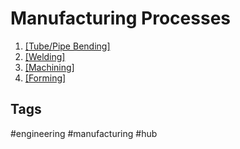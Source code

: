 # Manufacturing Processes 

1. [\[Tube/Pipe Bending\]](../202204162124)  
2. [\[Welding\]](../202204162147)  
3. [\[Machining\]](https://www.thecrucible.org/guides/machining/)  
4. [\[Forming\]](https://learnmechanical.com/forming-process/)  

## Tags
#engineering #manufacturing #hub
